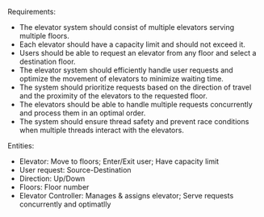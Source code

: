 Requirements: 
- The elevator system should consist of multiple elevators serving multiple floors.
- Each elevator should have a capacity limit and should not exceed it.
- Users should be able to request an elevator from any floor and select a destination floor.
- The elevator system should efficiently handle user requests and optimize the movement of elevators to minimize waiting time.
- The system should prioritize requests based on the direction of travel and the proximity of the elevators to the requested floor.
- The elevators should be able to handle multiple requests concurrently and process them in an optimal order.
- The system should ensure thread safety and prevent race conditions when multiple threads interact with the elevators.

Entities:
- Elevator: Move to floors; Enter/Exit user; Have capacity limit
- User request: Source-Destination
- Direction: Up/Down
- Floors: Floor number
- Elevator Controller: Manages & assigns elevator; Serve requests concurrently and optimatlly